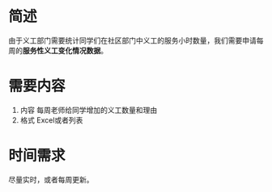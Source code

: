 # 简述
由于义工部门需要统计同学们在社区部门中义工的服务小时数量，我们需要申请每周的**服务性义工变化情况数据**。
# 需要内容
1. 内容 每周老师给同学增加的义工数量和理由
2. 格式 Excel或者列表
# 时间需求
尽量实时，或者每周更新。